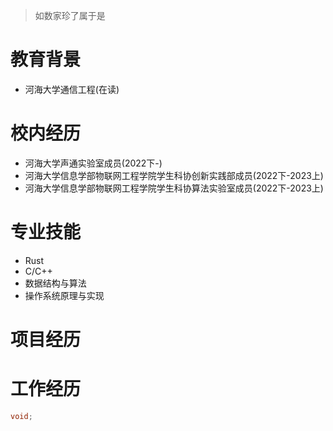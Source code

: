> 如数家珍了属于是
# 教育背景

- 河海大学通信工程(在读)

# 校内经历

- 河海大学声通实验室成员(2022下-)
- 河海大学信息学部物联网工程学院学生科协创新实践部成员(2022下-2023上)
- 河海大学信息学部物联网工程学院学生科协算法实验室成员(2022下-2023上)

# 专业技能

- Rust
- C/C++
- 数据结构与算法
- 操作系统原理与实现

# 项目经历

# 工作经历
```cpp
void;
```